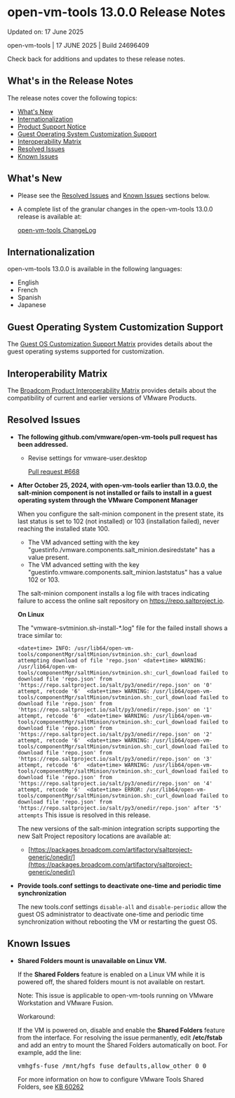 #                      open-vm-tools 13.0.0 Release Notes

Updated on: 17 June 2025

open-vm-tools | 17 JUNE 2025 | Build 24696409

Check back for additions and updates to these release notes.

## What's in the Release Notes

The release notes cover the following topics:

* [What's New](#whatsnew) 
* [Internationalization](#i18n) 
* [Product Support Notice](#suppnote)
* [Guest Operating System Customization Support](#guestop) 
* [Interoperability Matrix](#interop) 
* [Resolved Issues](#resolvedissues) 
* [Known Issues](#knownissues)

## <a id="whatsnew" name="whatsnew"></a>What's New


*   Please see the [Resolved Issues](#resolvedissues) and [Known Issues](#knownissues) sections below.

*   A complete list of the granular changes in the open-vm-tools 13.0.0 release is available at:

    [open-vm-tools ChangeLog](https://github.com/vmware/open-vm-tools/blob/stable-13.0.0/open-vm-tools/ChangeLog)

## <a id="i18n" name="i18n"></a>Internationalization

open-vm-tools 13.0.0 is available in the following languages:

* English
* French
* Spanish
* Japanese

## <a id="guestop" name="guestop"></a>Guest Operating System Customization Support

The [Guest OS Customization Support Matrix](http://partnerweb.vmware.com/programs/guestOS/guest-os-customization-matrix.pdf) provides details about the guest operating systems supported for customization.


## <a id="interop" name="interop"></a>Interoperability Matrix

The [Broadcom Product Interoperability Matrix](https://interopmatrix.broadcom.com/Interoperability) provides details about the compatibility of current and earlier versions of VMware Products. 

## <a id="resolvedissues" name ="resolvedissues"></a> Resolved Issues

*   **The following github.com/vmware/open-vm-tools pull request has been addressed.**

    * Revise settings for vmware-user.desktop

      [Pull request #668](https://github.com/vmware/open-vm-tools/pull/668)

*   **After October 25, 2024, with open-vm-tools earlier than 13.0.0, the salt-minion component is not installed or fails to install in a guest operating system through the VMware Component Manager**

    When you configure the salt-minion component in the present state, its last status is set to 102 (not installed) or 103 (installation failed), never reaching the installed state 100.

    * The VM advanced setting with the key "guestinfo./vmware.components.salt_minion.desiredstate" has a value present.
    * The VM advanced setting with the key "guestinfo.vmware.components.salt_minion.laststatus" has a value 102 or 103.

    The salt-minion component installs a log file with traces indicating failure to access the online salt repository on https://repo.saltproject.io.

    **On Linux**

    The "vmware-svtminion.sh-install-*.log" file for the failed install shows a trace similar to:

    `
    <date+time> INFO: /usr/lib64/open-vm-tools/componentMgr/saltMinion/svtminion.sh:_curl_download attempting download of file 'repo.json' <date+time> WARNING: /usr/lib64/open-vm-tools/componentMgr/saltMinion/svtminion.sh:_curl_download failed to download file 'repo.json' from 'https://repo.saltproject.io/salt/py3/onedir/repo.json' on '0' attempt, retcode '6' 
<date+time> WARNING: /usr/lib64/open-vm-tools/componentMgr/saltMinion/svtminion.sh:_curl_download failed to download file 'repo.json' from 'https://repo.saltproject.io/salt/py3/onedir/repo.json' on '1' attempt, retcode '6' 
<date+time> WARNING: /usr/lib64/open-vm-tools/componentMgr/saltMinion/svtminion.sh:_curl_download failed to download file 'repo.json' from 'https://repo.saltproject.io/salt/py3/onedir/repo.json' on '2' attempt, retcode '6' 
<date+time> WARNING: /usr/lib64/open-vm-tools/componentMgr/saltMinion/svtminion.sh:_curl_download failed to download file 'repo.json' from 'https://repo.saltproject.io/salt/py3/onedir/repo.json' on '3' attempt, retcode '6' 
<date+time> WARNING: /usr/lib64/open-vm-tools/componentMgr/saltMinion/svtminion.sh:_curl_download failed to download file 'repo.json' from 'https://repo.saltproject.io/salt/py3/onedir/repo.json' on '4' attempt, retcode '6' 
<date+time> ERROR: /usr/lib64/open-vm-tools/componentMgr/saltMinion/svtminion.sh:_curl_download failed to download file 'repo.json' from 'https://repo.saltproject.io/salt/py3/onedir/repo.json' after '5' attempts
    `
    This issue is resolved in this release.

    The new versions of the salt-minion integration scripts supporting the new Salt Project repository locations are available at:

    * [https://packages.broadcom.com/artifactory/saltproject-generic/onedir/](https://packages.broadcom.com/artifactory/saltproject-generic/onedir/)

*   **Provide tools.conf settings to deactivate one-time and periodic time synchronization**

    The new tools.conf settings `disable-all` and `disable-periodic` allow the guest OS administrator to deactivate one-time and periodic time synchronization without rebooting the VM or restarting the guest OS.


## <a id="knownissues" name="knownissues"></a>Known Issues

*   **Shared Folders mount is unavailable on Linux VM.**

    If the **Shared Folders** feature is enabled on a Linux VM while it is powered off, the shared folders mount is not available on restart.

    Note: This issue is applicable to open-vm-tools running on VMware Workstation and VMware Fusion.

    Workaround:

    If the VM is powered on, disable and enable the **Shared Folders** feature from the interface. For resolving the issue permanently, edit **/etc/fstab** and add an entry to mount the Shared Folders automatically on boot.  For example, add the line:

    <tt>vmhgfs-fuse   /mnt/hgfs    fuse    defaults,allow_other    0    0</tt>

    For more information on how to configure VMware Tools Shared Folders, see [KB 60262](https://kb.vmware.com/s/article/60262)
